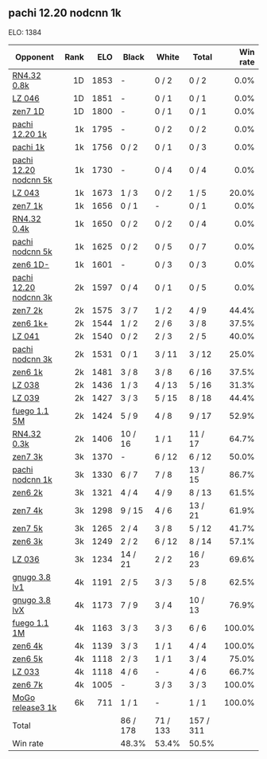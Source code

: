 ## pachi 12.20 nodcnn 1k ##

ELO: 1384

Opponent | Rank | ELO | Black | White | Total | Win rate
---------|-----:|----:|-------|-------|-------|-------:
[RN4.32 0.8k](RN4.32%200.8k.md) | 1D | 1853 | - | 0 / 2 | 0 / 2 | 0.0%
[LZ 046](LZ%20046.md) | 1D | 1851 | - | 0 / 1 | 0 / 1 | 0.0%
[zen7 1D](zen7%201D.md) | 1D | 1800 | - | 0 / 1 | 0 / 1 | 0.0%
[pachi 12.20 1k](pachi%2012.20%201k.md) | 1k | 1795 | - | 0 / 2 | 0 / 2 | 0.0%
[pachi 1k](pachi%201k.md) | 1k | 1756 | 0 / 2 | 0 / 1 | 0 / 3 | 0.0%
[pachi 12.20 nodcnn 5k](pachi%2012.20%20nodcnn%205k.md) | 1k | 1730 | - | 0 / 4 | 0 / 4 | 0.0%
[LZ 043](LZ%20043.md) | 1k | 1673 | 1 / 3 | 0 / 2 | 1 / 5 | 20.0%
[zen7 1k](zen7%201k.md) | 1k | 1656 | 0 / 1 | - | 0 / 1 | 0.0%
[RN4.32 0.4k](RN4.32%200.4k.md) | 1k | 1650 | 0 / 2 | 0 / 2 | 0 / 4 | 0.0%
[pachi nodcnn 5k](pachi%20nodcnn%205k.md) | 1k | 1625 | 0 / 2 | 0 / 5 | 0 / 7 | 0.0%
[zen6 1D-](zen6%201D-.md) | 1k | 1601 | - | 0 / 3 | 0 / 3 | 0.0%
[pachi 12.20 nodcnn 3k](pachi%2012.20%20nodcnn%203k.md) | 2k | 1597 | 0 / 4 | 0 / 1 | 0 / 5 | 0.0%
[zen7 2k](zen7%202k.md) | 2k | 1575 | 3 / 7 | 1 / 2 | 4 / 9 | 44.4%
[zen6 1k+](zen6%201k+.md) | 2k | 1544 | 1 / 2 | 2 / 6 | 3 / 8 | 37.5%
[LZ 041](LZ%20041.md) | 2k | 1540 | 0 / 2 | 2 / 3 | 2 / 5 | 40.0%
[pachi nodcnn 3k](pachi%20nodcnn%203k.md) | 2k | 1531 | 0 / 1 | 3 / 11 | 3 / 12 | 25.0%
[zen6 1k](zen6%201k.md) | 2k | 1481 | 3 / 8 | 3 / 8 | 6 / 16 | 37.5%
[LZ 038](LZ%20038.md) | 2k | 1436 | 1 / 3 | 4 / 13 | 5 / 16 | 31.3%
[LZ 039](LZ%20039.md) | 2k | 1427 | 3 / 3 | 5 / 15 | 8 / 18 | 44.4%
[fuego 1.1 5M](fuego%201.1%205M.md) | 2k | 1424 | 5 / 9 | 4 / 8 | 9 / 17 | 52.9%
[RN4.32 0.3k](RN4.32%200.3k.md) | 2k | 1406 | 10 / 16 | 1 / 1 | 11 / 17 | 64.7%
[zen7 3k](zen7%203k.md) | 3k | 1370 | - | 6 / 12 | 6 / 12 | 50.0%
[pachi nodcnn 1k](pachi%20nodcnn%201k.md) | 3k | 1330 | 6 / 7 | 7 / 8 | 13 / 15 | 86.7%
[zen6 2k](zen6%202k.md) | 3k | 1321 | 4 / 4 | 4 / 9 | 8 / 13 | 61.5%
[zen7 4k](zen7%204k.md) | 3k | 1298 | 9 / 15 | 4 / 6 | 13 / 21 | 61.9%
[zen7 5k](zen7%205k.md) | 3k | 1265 | 2 / 4 | 3 / 8 | 5 / 12 | 41.7%
[zen6 3k](zen6%203k.md) | 3k | 1249 | 2 / 2 | 6 / 12 | 8 / 14 | 57.1%
[LZ 036](LZ%20036.md) | 3k | 1234 | 14 / 21 | 2 / 2 | 16 / 23 | 69.6%
[gnugo 3.8 lv1](gnugo%203.8%20lv1.md) | 4k | 1191 | 2 / 5 | 3 / 3 | 5 / 8 | 62.5%
[gnugo 3.8 lvX](gnugo%203.8%20lvX.md) | 4k | 1173 | 7 / 9 | 3 / 4 | 10 / 13 | 76.9%
[fuego 1.1 1M](fuego%201.1%201M.md) | 4k | 1163 | 3 / 3 | 3 / 3 | 6 / 6 | 100.0%
[zen6 4k](zen6%204k.md) | 4k | 1139 | 3 / 3 | 1 / 1 | 4 / 4 | 100.0%
[zen6 5k](zen6%205k.md) | 4k | 1118 | 2 / 3 | 1 / 1 | 3 / 4 | 75.0%
[LZ 033](LZ%20033.md) | 4k | 1118 | 4 / 6 | - | 4 / 6 | 66.7%
[zen6 7k](zen6%207k.md) | 4k | 1005 | - | 3 / 3 | 3 / 3 | 100.0%
[MoGo release3 1k](MoGo%20release3%201k.md) | 6k | 711 | 1 / 1 | - | 1 / 1 | 100.0%
Total | | | 86 / 178 | 71 / 133 | 157 / 311 | 
Win rate| | | 48.3% | 53.4% | 50.5% | 
